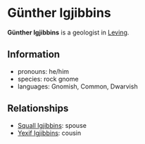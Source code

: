 # Günther Igjibbins

**Günther Igjibbins** is a geologist in [Leving](../leving/leving.md).

## Information

- pronouns: he/him
- species: rock gnome
- languages: Gnomish, Common, Dwarvish

## Relationships

- [Squall Igjibbins](squall-igjibbins.md): spouse
- [Yexif Igjibbins](yexif-igjibbins.md): cousin
